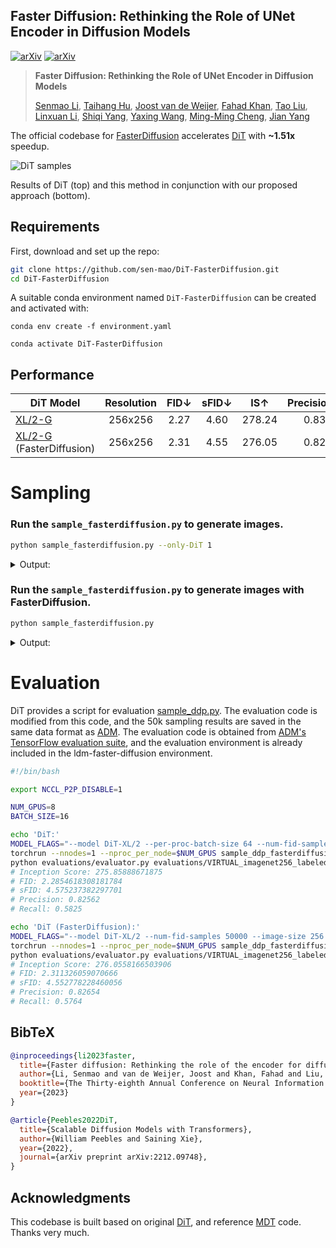 ## Faster Diffusion: Rethinking the Role of UNet Encoder in Diffusion Models

[![arXiv](https://img.shields.io/badge/arXiv-FasterDiffusion-<COLOR>.svg)](https://arxiv.org/abs/2312.09608) [![arXiv](https://img.shields.io/badge/paper-FasterDiffusion-b31b1b.svg)](https://arxiv.org/abs/2312.09608.pdf)
> **Faster Diffusion: Rethinking the Role of UNet Encoder in Diffusion Models**
>
> [Senmao Li](https://github.com/sen-mao), [Taihang Hu](https://github.com/hutaiHang), [Joost van de Weijer](https://scholar.google.com/citations?user=Gsw2iUEAAAAJ&hl=en&oi=sra), [Fahad Khan](https://sites.google.com/view/fahadkhans/home), [Tao Liu](ltolcy0@gmail.com), [Linxuan Li](https://github.com/Potato-lover), [Shiqi Yang](https://www.shiqiyang.xyz/), [Yaxing Wang](https://yaxingwang.netlify.app/author/yaxing-wang/), [Ming-Ming Cheng](https://mmcheng.net/), [Jian Yang](https://scholar.google.com.hk/citations?user=6CIDtZQAAAAJ&hl=en)

The official codebase for [FasterDiffusion](https://arxiv.org/abs/2312.09608) accelerates [DiT](https://github.com/facebookresearch/DiT) with **~1.51x** speedup.


![DiT samples](visuals/infer_dit.jpg)

Results of DiT (top) and this method in conjunction with our proposed approach (bottom).

## Requirements

First, download and set up the repo:

```bash
git clone https://github.com/sen-mao/DiT-FasterDiffusion.git
cd DiT-FasterDiffusion
```

A suitable conda environment named `DiT-FasterDiffusion` can be created
and activated with:

```
conda env create -f environment.yaml

conda activate DiT-FasterDiffusion
```

## Performance

| DiT Model                                                                                 | Resolution | FID&darr; | sFID&darr; | IS&uarr; | Precision&uarr; | Recall&uarr; | s/image&darr; |
|-------------------------------------------------------------------------------------------|:----------:|:---------:|:----------:|:--------:|:---------------:|:------------:|:-------------:|
| [XL/2-G](https://dl.fbaipublicfiles.com/DiT/models/DiT-XL-2-256x256.pt)                   |  256x256   |   2.27    |    4.60    |  278.24  |      0.83       |     0.57     |     5.13      |
| [XL/2-G](https://dl.fbaipublicfiles.com/DiT/models/DiT-XL-2-256x256.pt) (FasterDiffusion) |  256x256   |   2.31    |    4.55    |  276.05  |      0.82       |     0.57     |     3.26      |


# Sampling

### Run the `sample_fasterdiffusion.py` to generate images.
```bash
python sample_fasterdiffusion.py --only-DiT 1 
```

<details>
<summary>Output:</summary>

```bash
key time-steps = [0, 1, 2, 3, 4, 5, 6, 7, 8, 9, 10, 11, 12, 13, 14, 15, 16, 17, 18, 19, 20, 21, 22, 23, 24, 25, 26, 27, 28, 29, 30, 31, 32, 33, 34, 35, 36, 37, 38, 39, 40, 41, 42, 43, 44, 45, 46, 47, 48, 49, 50, 51, 52, 53, 54, 55, 56, 57, 58, 59, 60, 61, 62, 63, 64, 65, 66, 67, 68, 69, 70, 71, 72, 73, 74, 75, 76, 77, 78, 79, 80, 81, 82, 83, 84, 85, 86, 87, 88, 89, 90, 91, 92, 93, 94, 95, 96, 97, 98, 99, 100, 101, 102, 103, 104, 105, 106, 107, 108, 109, 110, 111, 112, 113, 114, 115, 116, 117, 118, 119, 120, 121, 122, 123, 124, 125, 126, 127, 128, 129, 130, 131, 132, 133, 134, 135, 136, 137, 138, 139, 140, 141, 142, 143, 144, 145, 146, 147, 148, 149, 150, 151, 152, 153, 154, 155, 156, 157, 158, 159, 160, 161, 162, 163, 164, 165, 166, 167, 168, 169, 170, 171, 172, 173, 174, 175, 176, 177, 178, 179, 180, 181, 182, 183, 184, 185, 186, 187, 188, 189, 190, 191, 192, 193, 194, 195, 196, 197, 198, 199, 200, 201, 202, 203, 204, 205, 206, 207, 208, 209, 210, 211, 212, 213, 214, 215, 216, 217, 218, 219, 220, 221, 222, 223, 224, 225, 226, 227, 228, 229, 230, 231, 232, 233, 234, 235, 236, 237, 238, 239, 240, 241, 242, 243, 244, 245, 246, 247, 248, 249, 250]
Warming up GPU...
100%|█████████████████████████████████████████| 250/250 [00:41<00:00,  6.09it/s]
100%|█████████████████████████████████████████| 250/250 [00:40<00:00,  6.16it/s]
DiT: 5.11 seconds/image
```

</details>

### Run the `sample_fasterdiffusion.py` to generate images with FasterDiffusion.
```bash
python sample_fasterdiffusion.py 
```

<details>
<summary>Output:</summary>

```bash
key time-steps = [0, 1, 2, 3, 4, 5, 6, 7, 8, 9, 10, 11, 12, 13, 14, 15, 16, 17, 18, 19, 20, 21, 22, 23, 24, 25, 26, 27, 28, 29, 30, 31, 32, 33, 34, 35, 36, 37, 38, 39, 40, 41, 42, 43, 44, 45, 46, 47, 48, 49, 50, 51, 52, 53, 54, 55, 56, 57, 58, 59, 60, 61, 62, 63, 64, 65, 66, 67, 68, 69, 70, 71, 72, 73, 74, 75, 76, 77, 78, 79, 80, 81, 82, 83, 84, 85, 86, 87, 88, 89, 90, 91, 92, 93, 94, 95, 96, 97, 98, 99, 100, 101, 102, 103, 104, 105, 106, 107, 108, 109, 110, 111, 112, 113, 114, 115, 116, 117, 118, 119, 120, 121, 122, 123, 124, 125, 126, 127, 128, 129, 130, 131, 132, 133, 134, 135, 136, 137, 138, 139, 140, 141, 142, 143, 144, 145, 146, 147, 148, 149, 150, 151, 152, 153, 154, 155, 156, 157, 158, 159, 160, 161, 162, 163, 164, 165, 166, 167, 168, 169, 170, 171, 172, 173, 174, 175, 176, 177, 178, 179, 180, 181, 182, 183, 184, 185, 186, 187, 188, 189, 190, 191, 192, 193, 194, 195, 196, 197, 198, 199, 200, 201, 202, 203, 204, 205, 206, 207, 208, 209, 210, 211, 212, 213, 214, 215, 216, 217, 218, 219, 220, 221, 222, 223, 224, 225, 226, 227, 228, 229, 230, 231, 232, 233, 234, 235, 236, 237, 238, 239, 240, 241, 242, 243, 244, 245, 246, 247, 248, 249, 250]
Warming up GPU...
100%|█████████████████████████████████████████| 250/250 [00:41<00:00,  6.09it/s]
100%|█████████████████████████████████████████| 250/250 [00:40<00:00,  6.16it/s]
DiT: 5.11 seconds/image
```

</details>

# Evaluation
DiT provides a script for evaluation [sample_ddp.py](https://github.com/facebookresearch/DiT/blob/main/sample_ddp.py).
The evaluation code is modified from this code, and the 50k sampling results are saved in the same data format as [ADM](https://github.com/openai/guided-diffusion/blob/main/scripts/classifier_sample.py).
The evaluation code is obtained from [ADM's TensorFlow evaluation suite](https://github.com/openai/guided-diffusion/tree/main/evaluations), and the evaluation environment is already included in the ldm-faster-diffusion environment.



```bash
#!/bin/bash

export NCCL_P2P_DISABLE=1

NUM_GPUS=8
BATCH_SIZE=16

echo 'DiT:'
MODEL_FLAGS="--model DiT-XL/2 --per-proc-batch-size 64 --num-fid-samples 50000 --image-size 256 --only-DiT True"
torchrun --nnodes=1 --nproc_per_node=$NUM_GPUS sample_ddp_fasterdiffusion.py  $MODEL_FLAGS --per-proc-batch-size $BATCH_SIZE
python evaluations/evaluator.py evaluations/VIRTUAL_imagenet256_labeled.npz samples/DiT-XL-2-samples-50000.npz
# Inception Score: 275.85888671875
# FID: 2.2854618308181784
# sFID: 4.575237382297701
# Precision: 0.82562
# Recall: 0.5825

echo 'DiT (FasterDiffusion):'
MODEL_FLAGS="--model DiT-XL/2 --num-fid-samples 50000 --image-size 256 --only-DiT False"
torchrun --nnodes=1 --nproc_per_node=$NUM_GPUS sample_ddp_fasterdiffusion.py $MODEL_FLAGS --per-proc-batch-size $BATCH_SIZE
python evaluations/evaluator.py evaluations/VIRTUAL_imagenet256_labeled.npz samples/DiT-XL-2-samples-50000.npz
# Inception Score: 276.0558166503906
# FID: 2.311326059070666
# sFID: 4.552778228460056
# Precision: 0.82654
# Recall: 0.5764
```


## BibTeX

```bibtex
@inproceedings{li2023faster,
  title={Faster diffusion: Rethinking the role of the encoder for diffusion model inference},
  author={Li, Senmao and van de Weijer, Joost and Khan, Fahad and Liu, Tao and Li, Linxuan and Yang, Shiqi and Wang, Yaxing and Cheng, Ming-Ming and others},
  booktitle={The Thirty-eighth Annual Conference on Neural Information Processing Systems},
  year={2023}
}

@article{Peebles2022DiT,
  title={Scalable Diffusion Models with Transformers},
  author={William Peebles and Saining Xie},
  year={2022},
  journal={arXiv preprint arXiv:2212.09748},
}
```


## Acknowledgments
This codebase is built based on original [DiT](https://github.com/facebookresearch/DiT), and reference [MDT](https://github.com/sail-sg/MDT/tree/main) code. Thanks very much.
